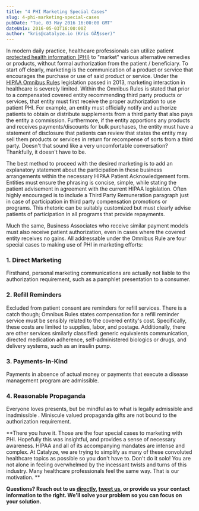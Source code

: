 ```yaml
---
title: "4 PHI Marketing Special Cases"
slug: 4-phi-marketing-special-cases
pubDate: "Tue, 03 May 2016 16:00:00 GMT"
dateUnix: 2016-05-03T16:00:00Z
author: "kris@catalyze.io (Kris GÃ¶sser)"
---
```

In modern daily practice, healthcare professionals can utilize patient [protected health information (PHI)][1] to "market" various alternative remedies or products, without formal authorization from the patient / beneficiary. To start off clearly, marketing is the communication of a product or service that encourages the purchase or use of said product or service. Under the [HIPAA Omnibus Rules][2] legislation passed in 2013, marketing interaction in healthcare is severely limited. Within the Omnibus Rules is stated that prior to a compensated covered entity recommending third party products or services, that entity must first receive the proper authorization to use patient PHI. For example, an entity must officially notify and authorize patients to obtain or distribute supplements from a third party that also pays the entity a commission. Furthermore, if the entity apportions any products and receives payments/discounts for bulk purchases, the entity must have a statement of disclosure that patients can review that states the entity may sell them products or services in return for recompense of sorts from a third party. Doesn't that sound like a very uncomfortable conversation? Thankfully, it doesn't have to be.

The best method to proceed with the desired marketing is to add an explanatory statement about the participation in these business arrangements within the necessary HIPAA Patient Acknowledgement form. Entities must ensure the phrasing is concise, simple, while stating the patient advisement in agreement with the current HIPAA legislation. Often highly encouraged is to include a Third Party Remuneration paragraph just in case of participation in third party compensation promotions or programs. This rhetoric can be suitably customized but must clearly advise patients of participation in all programs that provide repayments.

Much the same, Business Associates who receive similar payment models must also receive patient authorization, even in cases where the covered entity receives no gains. All addressable under the Omnibus Rule are four special cases to making use of PHI in marketing efforts:

### 1. Direct Marketing

Firsthand, personal marketing communications are actually not liable to the authorization requirement, such as a pamphlet presentation to a consumer.

### 2. Refill Reminders

Excluded from patient consent are reminders for refill services. There is a catch though; Omnibus Rules states compensation for a refill reminder service must be sensibly related to the covered entity's cost. Specifically, these costs are limited to supplies, labor, and postage. Additionally, there are other services similarly classified: generic equivalents communication, directed medication adherence, self-administered biologics or drugs, and delivery systems, such as an insulin pump.

### 3. Payments-In-Kind

Payments in absence of actual money or payments that execute a disease management program are admissible.

### 4. Reasonable Propaganda

Everyone loves presents, but be mindful as to what is legally admissible and inadmissible . Miniscule valued propaganda gifts are not bound to the authorization requirement.

**There you have it. Those are the four special cases to marketing with PHI. Hopefully this was insightful, and provides a sense of necessary awareness. HIPAA and all of its accompanying mandates are intense and complex. At Catalyze, we are trying to simplify as many of these convoluted healthcare topics as possible so you don't have to. Don't do it solo! You are not alone in feeling overwhelmed by the incessant twists and turns of this industry. Many healthcare professionals feel the same way. That is our motivation. **

**Questions? Reach out to us [directly][3], [tweet us][4], or provide us your contact information to the right. We'll solve your problem so you can focus on your solution.**

[1]: https://catalyze.io/learn/what-is-protected-health-information-or-phi
[2]: http://content.catalyze.io/blog/three-hipaa-omnibus-rule-essentials-for-it-security
[3]: mailto:hello%40catalyze.io
[4]: https://twitter.com/catalyzeio
